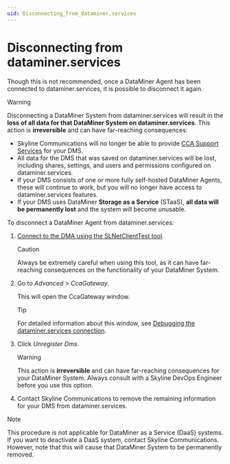 ```yaml
---
uid: Disconnecting_from_dataminer.services
---
```


# Disconnecting from dataminer.services

Though this is not recommended, once a DataMiner Agent has been connected to dataminer.services, it is possible to disconnect it again.

> [!WARNING]
> Disconnecting a DataMiner System from dataminer.services will result in the **loss of all data for that DataMiner System on dataminer.services**. This action is **irreversible** and can have far-reaching consequences:
>
> - Skyline Communications will no longer be able to provide [CCA Support Services](xref:CCA_Support_Services) for your DMS.
> - All data for the DMS that was saved on dataminer.services will be lost, including shares, settings, and users and permissions configured on dataminer.services.
> - If your DMS consists of one or more fully self-hosted DataMiner Agents, these will continue to work, but you will no longer have access to dataminer.services features.
> - If your DMS uses DataMiner **Storage as a Service** (STaaS), **all data will be permanently lost** and the system will become unusable.

To disconnect a DataMiner Agent from dataminer.services:

1. [Connect to the DMA using the SLNetClientTest tool](xref:Connecting_to_a_DMA_with_the_SLNetClientTest_tool).

   > [!CAUTION]
   > Always be extremely careful when using this tool, as it can have far-reaching consequences on the functionality of your DataMiner System.

1. Go to *Advanced* > *CcaGateway*.

   This will open the CcaGateway window.

   > [!TIP]
   > For detailed information about this window, see [Debugging the dataminer.services connection](xref:SLNetClientTest_debugging_cloud_connection).

1. Click *Unregister Dms*.

   > [!WARNING]
   > This action is **irreversible** and can have far-reaching consequences for your DataMiner System. Always consult with a Skyline DevOps Engineer before you use this option.

1. Contact Skyline Communications to remove the remaining information for your DMS from dataminer.services.

> [!NOTE]
> This procedure is not applicable for DataMiner as a Service (DaaS) systems. If you want to deactivate a DaaS system, contact Skyline Communications. However, note that this will cause that DataMiner System to be permanently removed.
